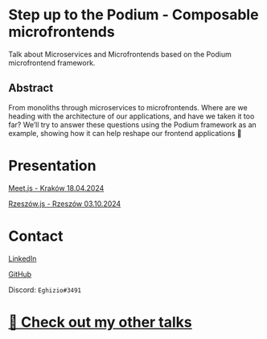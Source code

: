 # Step up to the Podium - Composable microfrontends

Talk about Microservices and Microfrontends based on the Podium microfrontend framework.

## Abstract
From monoliths through microservices to microfrontends. Where are we heading with the architecture of our applications, and have we taken it too far? We’ll try to answer these questions using the Podium framework as an example, showing how it can help reshape our frontend applications 🧩

# Presentation
[Meet.js - Kraków 18.04.2024](https://docs.google.com/presentation/d/1V-9c0FXLbJOsMYUavMlZdvBO7kRtT14LFYlDSNpk5S4/edit?usp=sharing)

[Rzeszów.js - Rzeszów 03.10.2024](https://docs.google.com/presentation/d/1jFFo4EqfKTww-hiv8gGt7D22ooTN03wp6wsxyPee3-o/edit?usp=sharing)

# Contact

[LinkedIn](https://www.linkedin.com/in/jacob-wasik/)

[GitHub](https://github.com/Eghizio)

Discord: `Eghizio#3491`

# [🔗 Check out my other talks](https://github.com/Eghizio/talks)
